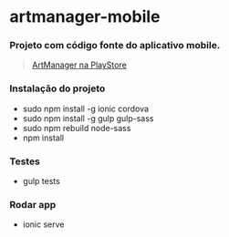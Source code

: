 # artmanager-mobile

### Projeto com código fonte do aplicativo mobile.

> [ArtManager na PlayStore](https://play.google.com/store/apps/details?id=com.ionicframework.artmanagermobile115121)

### Instalação do projeto

* sudo npm install -g ionic cordova  
* sudo npm install -g gulp gulp-sass 
* sudo npm rebuild node-sass 
* npm install

### Testes

* gulp tests

### Rodar app

* ionic serve

